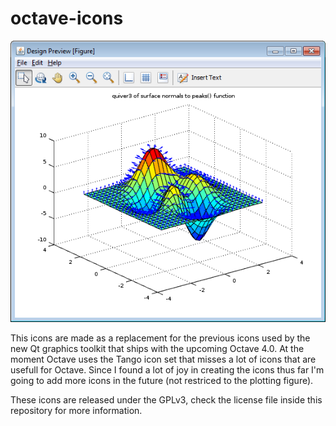 # octave-icons
![Design Preview](/preview.png)

This icons are made as a replacement for the previous icons used by the new Qt graphics toolkit that ships with the upcoming Octave 4.0. At the moment Octave uses the Tango icon set that misses a lot of icons that are usefull for Octave. Since I found a lot of joy in creating the icons thus far I'm going to add more icons in the future (not restriced to the plotting figure).

These icons are released under the GPLv3, check the license file inside this repository for more information.
